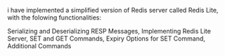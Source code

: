 i have implemented a simplified version of Redis server called Redis Lite, with the folowing functionalities:

Serializing and Deserializing RESP Messages,
Implementing Redis Lite Server,
SET and GET Commands,
Expiry Options for SET Command,
Additional Commands
